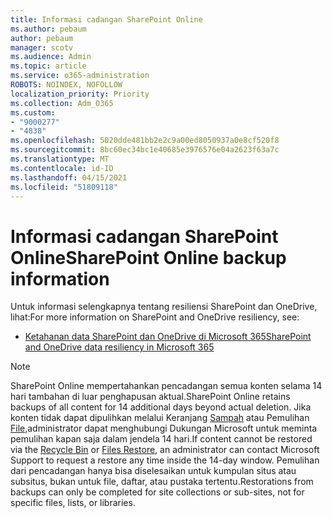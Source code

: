 ```yaml
---
title: Informasi cadangan SharePoint Online
ms.author: pebaum
author: pebaum
manager: scotv
ms.audience: Admin
ms.topic: article
ms.service: o365-administration
ROBOTS: NOINDEX, NOFOLLOW
localization_priority: Priority
ms.collection: Adm_O365
ms.custom:
- "9000277"
- "4838"
ms.openlocfilehash: 5020dde481bb2e2c9a00ed8050937a0e8cf520f8
ms.sourcegitcommit: 8bc60ec34bc1e40685e3976576e04a2623f63a7c
ms.translationtype: MT
ms.contentlocale: id-ID
ms.lasthandoff: 04/15/2021
ms.locfileid: "51809118"
---
```

# <a name="sharepoint-online-backup-information"></a><span data-ttu-id="3d4be-102">Informasi cadangan SharePoint Online</span><span class="sxs-lookup"><span data-stu-id="3d4be-102">SharePoint Online backup information</span></span>

<span data-ttu-id="3d4be-103">Untuk informasi selengkapnya tentang resiliensi SharePoint dan OneDrive, lihat:</span><span class="sxs-lookup"><span data-stu-id="3d4be-103">For more information on SharePoint and OneDrive resiliency, see:</span></span>

- [<span data-ttu-id="3d4be-104">Ketahanan data SharePoint dan OneDrive di Microsoft 365</span><span class="sxs-lookup"><span data-stu-id="3d4be-104">SharePoint and OneDrive data resiliency in Microsoft 365</span></span>](https://docs.microsoft.com/compliance/assurance/assurance-sharepoint-onedrive-data-resiliency)

> [!NOTE]
> <span data-ttu-id="3d4be-105">SharePoint Online mempertahankan pencadangan semua konten selama 14 hari tambahan di luar penghapusan aktual.</span><span class="sxs-lookup"><span data-stu-id="3d4be-105">SharePoint Online retains backups of all content for 14 additional days beyond actual deletion.</span></span> <span data-ttu-id="3d4be-106">Jika konten tidak dapat dipulihkan melalui Keranjang [Sampah](https://support.microsoft.com/office/restore-deleted-items-from-the-site-collection-recycle-bin-5fa924ee-16d7-487b-9a0a-021b9062d14b) atau Pemulihan [File,](https://support.microsoft.com/office/restore-your-onedrive-fa231298-759d-41cf-bcd0-25ac53eb8a15)administrator dapat menghubungi Dukungan Microsoft untuk meminta pemulihan kapan saja dalam jendela 14 hari.</span><span class="sxs-lookup"><span data-stu-id="3d4be-106">If content cannot be restored via the [Recycle Bin](https://support.microsoft.com/office/restore-deleted-items-from-the-site-collection-recycle-bin-5fa924ee-16d7-487b-9a0a-021b9062d14b) or [Files Restore](https://support.microsoft.com/office/restore-your-onedrive-fa231298-759d-41cf-bcd0-25ac53eb8a15), an administrator can contact Microsoft Support to request a restore any time inside the 14-day window.</span></span> <span data-ttu-id="3d4be-107">Pemulihan dari pencadangan hanya bisa diselesaikan untuk kumpulan situs atau subsitus, bukan untuk file, daftar, atau pustaka tertentu.</span><span class="sxs-lookup"><span data-stu-id="3d4be-107">Restorations from backups can only be completed for site collections or sub-sites, not for specific files, lists, or libraries.</span></span>
